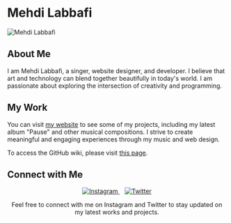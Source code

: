 
  
# Mehdi Labbafi


![Mehdi Labbafi](https://th.bing.com/th/id/OIG4.9sd_bv7D6dhLBJ5ChkVf?w=1024&h=1024&rs=1&pid=ImgDetMain)

## About Me

I am Mehdi Labbafi, a singer, website designer, and developer. I believe that art and technology can blend together beautifully in today's world. I am passionate about exploring the intersection of creativity and programming.

## My Work

You can visit <a href="https://mehdilabbafi.github.io/index.html" target="_blank">my website</a> to see some of my projects, including my latest album "Pause" and other musical compositions. I strive to create meaningful and engaging experiences through my music and web design.

To access the GitHub wiki, please visit [this page](https://github.com/MehdiLabbafi/mehdilabbafi.github.io/wiki).

## Connect with Me

<p align="center">
  <a href="https://www.instagram.com/mehdilabbafi/" target="_blank">
    <img src="https://www.edigitalagency.com.au/wp-content/uploads/small-Instagram-logo-black-glyph.png" alt="Instagram">
  </a>&nbsp;&nbsp;
  <a href="https://twitter.com/mehdi_labbafi" target="_blank">
    <img src="https://pngimg.com/uploads/twitter/small/twitter_PNG1.png" alt="Twitter">
  </a>
</p>


<p align="center">Feel free to connect with me on Instagram and Twitter to stay updated on my latest works and projects.</p>

<div style="background-color: black; color: white;">
<!-- Your content goes here -->
</div>
